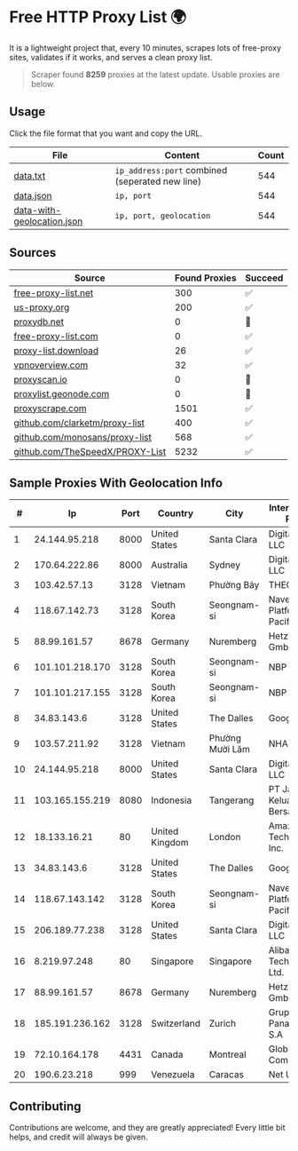 
# Free HTTP Proxy List 🌍

It is a lightweight project that, every 10 minutes, scrapes lots of free-proxy sites, validates if it works, and serves a clean proxy list.


> Scraper found **8259** proxies at the latest update. Usable proxies are below.

## Usage

Click the file format that you want and copy the URL.


|File|Content|Count|
|----|-------|-----|
|[data.txt](https://raw.githubusercontent.com/themiralay/Proxy-List-World/master/data.txt)|`ip_address:port` combined (seperated new line)|544|
|[data.json](https://raw.githubusercontent.com/themiralay/Proxy-List-World/master/data.json)|`ip, port`|544|
|[data-with-geolocation.json](https://raw.githubusercontent.com/themiralay/Proxy-List-World/master/data-with-geolocation.json)|`ip, port, geolocation`|544|

## Sources

|Source|Found Proxies|Succeed|
|------|-------------|-------|
|[free-proxy-list.net](https://free-proxy-list.net)|300|✅|
|[us-proxy.org](https://www.us-proxy.org)|200|✅|
|[proxydb.net](http://proxydb.net)|0|🚫|
|[free-proxy-list.com](https://free-proxy-list.com/?page=&port=&type%5B%5D=http&type%5B%5D=https&up_time=0&search=Search)|0|✅|
|[proxy-list.download](https://www.proxy-list.download/HTTP)|26|✅|
|[vpnoverview.com](https://vpnoverview.com/privacy/anonymous-browsing/free-proxy-servers)|32|✅|
|[proxyscan.io](https://www.proxyscan.io)|0|🚫|
|[proxylist.geonode.com](https://proxylist.geonode.com/api/proxy-list?limit=300&page=1&sort_by=lastChecked&sort_type=desc&protocols=http,https)|0|🚫|
|[proxyscrape.com](https://api.proxyscrape.com/v2/?request=displayproxies&protocol=http&timeout=10000&country=all&ssl=all&anonymity=all)|1501|✅|
|[github.com/clarketm/proxy-list](https://raw.githubusercontent.com/clarketm/proxy-list/master/proxy-list-raw.txt)|400|✅|
|[github.com/monosans/proxy-list](https://raw.githubusercontent.com/monosans/proxy-list/main/proxies/http.txt)|568|✅|
|[github.com/TheSpeedX/PROXY-List](https://raw.githubusercontent.com/TheSpeedX/PROXY-List/master/http.txt)|5232|✅|


## Sample Proxies With Geolocation Info

|#|Ip|Port|Country|City|Internet Service Provider|
|-|--|----|-------|----|-------------------------|
|1|24.144.95.218|8000|United States|Santa Clara|DigitalOcean, LLC|
|2|170.64.222.86|8000|Australia|Sydney|DigitalOcean, LLC|
|3|103.42.57.13|3128|Vietnam|Phường Bảy|THEGIOISO|
|4|118.67.142.73|3128|South Korea|Seongnam-si|Naver Business Platform Asia Pacific Pte. Ltd.|
|5|88.99.161.57|8678|Germany|Nuremberg|Hetzner Online GmbH|
|6|101.101.218.170|3128|South Korea|Seongnam-si|NBP|
|7|101.101.217.155|3128|South Korea|Seongnam-si|NBP|
|8|34.83.143.6|3128|United States|The Dalles|Google LLC|
|9|103.57.211.92|3128|Vietnam|Phường Mười Lăm|NHANHOA|
|10|24.144.95.218|8000|United States|Santa Clara|DigitalOcean, LLC|
|11|103.165.155.219|8080|Indonesia|Tangerang|PT Jaringan Keluarga Bersama|
|12|18.133.16.21|80|United Kingdom|London|Amazon Technologies Inc.|
|13|34.83.143.6|3128|United States|The Dalles|Google LLC|
|14|118.67.143.142|3128|South Korea|Seongnam-si|Naver Business Platform Asia Pacific Pte. Ltd.|
|15|206.189.77.238|3128|United States|Santa Clara|DigitalOcean, LLC|
|16|8.219.97.248|80|Singapore|Singapore|Alibaba (US) Technology Co., Ltd.|
|17|88.99.161.57|8678|Germany|Nuremberg|Hetzner Online GmbH|
|18|185.191.236.162|3128|Switzerland|Zurich|Grupo Panaglobal 15 S.A|
|19|72.10.164.178|4431|Canada|Montreal|GloboTech Communications|
|20|190.6.23.218|999|Venezuela|Caracas|Net Uno|



## Contributing

Contributions are welcome, and they are greatly appreciated! Every
little bit helps, and credit will always be given.

